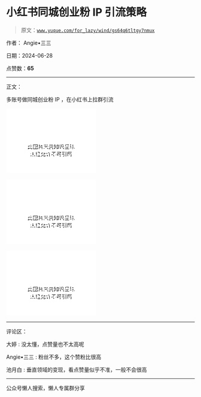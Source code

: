 # 小红书同城创业粉 IP 引流策略

> 原文：[`www.yuque.com/for_lazy/wind/gs64q6tltgy7nmux`](https://www.yuque.com/for_lazy/wind/gs64q6tltgy7nmux)

作者： Angie•三三

日期：2024-06-28

点赞数：**65**

* * *

正文：

多账号做同城创业粉 IP ，在小红书上拉群引流

![](img/713a41908c153cb0b69adf7514251474.png "None")

![](img/fb78ee865be92e05304c368dc99cb334.png "None")

![](img/1fe03cf84c91ee0d703b858a1f162318.png "None")

* * *

评论区：

大婷 : 没太懂，点赞量也不太高呢

Angie•三三 : 粉丝不多，这个赞粉比很高

池月白 : 垂直领域的变现，看点赞量似乎不准，一般不会很高

* * *

公众号懒人搜索，懒人专属群分享